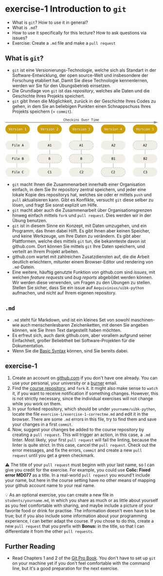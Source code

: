 # exercise-1 Introduction to `git`

* What is `git`? How to use it in general?
* What is `.md`?
* How to use it specifically for this lecture? How to ask questions via issues?
* Exercise: Create a `.md` file and make a `pull request`

## What is `git`?

* `git` ist eine Versionierungs-Technologie, welche sich als Standart in der Software-Entwicklung, der open source-Welt und insbesondere der Forschung etabliert hat. Damit Sie diese Technologie kennenlernen, werden wir Sie für den Übungsbetrieb einsetzen.
* Die Grundlage von `git` ist das *repository*, welches alle Daten und die Geschichte Ihres Projekts speichert.
* `git` gibt Ihnen die Möglichkeit, zurück in der Geschichte Ihres Codes zu gehen, in dem Sie an beliebigen Punkten einen Schnappschuss Ihres Projekts speichern (= `commit`).

![series of snapshots](img/snapshots.png)

* `git` macht Ihnen die Zusammenarbeit innerhalb einer Organisation einfach, in dem Sie Ihr repository zentral speichern, und jeder eine lokale Kopie des repositorys hat, welches sie oder er mittels `push` und `pull` aktualisieren kann. Gibt es Konflikte, versucht `git` diese selber zu lösen, und fragt Sie sonst explizit um Hilfe.
* `git` macht aber auch die Zusammenarbeit über Organisationsgrenzen hinweg einfach mittels `fork` und `pull request`. Dies werden wir in der Übung benutzen.
* `git` ist in diesem Sinne ein Konzept, mit Daten umzugehen, und ein Programm, das Ihnen dabei Hilft. Es gibt Ihnen aber keinen Speicher, und keine Werkzeuge, um Ihre Daten zu verändern. Es gibt aber Plattformen, welche dies mittels `git` tun, die bekannteste davon ist github.com. Dort können Sie mittels `git` Ihre Daten speichern, und verteilt an Ihrem Projekt arbeiten.
* github.com wartet mit zahlreichen Zusatzdiensten auf, die die Arbeit deutlich erleichtern, mitunter einem Browser-Editor und rendering von  `.md`-Datein.
* Eine weitere, häuftig genutzte Funktion von github.com sind *issues*, mit welchen *feature requests* und *bug reports* abgebildet werden können. Wir werden diese verwenden, um Fragen zu den Übungen zu stellen. Stellen Sie sicher, dass Sie ein issue auf `Aequivinius/uibk-python` aufmachen, und nicht auf Ihrem eigenen repository.

## `.md`

* `.md` steht für Markdown, und ist ein kleines Set von sowohl maschinen- wie auch menschenlesbaren Zeichenketten, mit denen Sie angeben können, wie Sie Ihren Text dargestellt haben möchten.
* Es erfreut sich, auch dank github.com, aber vorallem aufgrund seiner Einfachheit, großer Beliebtheit bei Software-Projekten für die Dokumentation.
* Wenn Sie die [Basic Syntax](https://commonmark.org/help/) können, sind Sie bereits dabei.

## exercise-1

1. Create an account on [github.com](https://github.com/) if you don't have one already. You can use your personal, your university or a [burner](https://temp-mail.org/en/) email.
2. Find the [course repository](https://github.com/Aequivinius/uibk-python), and `fork` it. It might also make sense to `watch` it, if you want to receive notification if something changes. However, this is not strictly necessary, since the individual exercises will not change while you work on them.
3. In your forked repository, which should be under `yourname/uibk-python`, locate the file `exercise-1/exercise-1-correctme.md` and edit it in the browser. There are some `.md` errors in this file, try to find them and save your changes in a first `commit`.
4. Now, suggest your changes be added to the course repository by creating a `pull request`. This will trigger an action, in this case, a `.md` linter. Most likely, your first `pull request` will fail the linting, because the linter is quite strict. In this case, cancel the `pull request`. Check out the error messages, and fix the errors, `commit` and create a new `pull request` until you get a green checkmark.

⚠️ The title of your `pull request` must beginn with your last name, so I can give you credit for the exercise. For example, you could use **Colic: Fixed error MD077** as a title. In a real-world `pull request` you wound't include your name, but here in the course setting have no other means of mapping your github account name to your real name.

💡 As an optional exercise, you can create a new file in `students/yourname.md`, in which you share as much or as little about yourself as you feel comfortable with sharing, and maybe include a picture of your favorite food or drink for practise. The information doesn't even have to be true; but if you also include some information about your programming experience, I can better adapt the course. If you chose to do this, create a new `pull request` that you prefix with **Bonus:** in the title, so that I can differentiate it from the other `pull requests`.

## Further Reading

* Read Chapters 1 and 2 of the [Git Pro Book](https://git-scm.com/book/en/v2). You don't have to set up `git` on your machine yet if you don't feel comfortable with the command line, but it's a good preparation for the next exercise.
